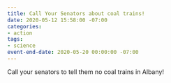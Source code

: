 ```yaml
---
title: Call Your Senators about coal trains!
date: 2020-05-12 15:58:00 -07:00
categories:
- action
tags:
- science
event-end-date: 2020-05-20 00:00:00 -07:00
---
```


Call your senators to tell them no coal trains in Albany!